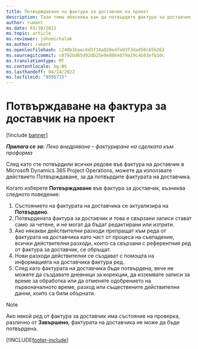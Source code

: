 ```yaml
---
title: Потвърждаване на фактура за доставчик на проект
description: Тази тема обяснява как да потвърдите фактура за доставчик на проект в Microsoft Dynamics 365 Project Operations и финансовото въздействие на потвърждаването на фактура на доставчик на проект.
author: rumant
ms.date: 03/30/2022
ms.topic: article
ms.reviewer: johnmichalak
ms.author: rumant
ms.openlocfilehash: c248b3baec6d3f14a020e4fa93f3dad50c65b263
ms.sourcegitcommit: c0792bd65d92db25e0e8864879a19c4b93efb10c
ms.translationtype: MT
ms.contentlocale: bg-BG
ms.lasthandoff: 04/14/2022
ms.locfileid: "8595715"
---
```

# <a name="confirm-a-project-vendor-invoice"></a>Потвърждаване на фактура за доставчик на проект

[!include [banner](../../includes/dataverse-preview.md)]

_**Прилага се за:** Леко внедряване – фактуриране на сделката към проформа_

След като сте потвърдили всички редове във фактура на доставчик в Microsoft Dynamics 365 Project Operations, можете да използвате действието Потвърждаване, за да потвърдите фактурата на доставчика.

Когато изберете **Потвърждаване** във фактура за доставчик, възниква следното поведение:

1. Състоянието на фактурата на доставчика се актуализира на **Потвърдено**.
2. Потвърдената фактура за доставчик и това е свързани записи стават само за четене, и не могат да бъдат редактирани или изтрити.
3. Ако някакви действителни разходи препращат към реда от фактурата на доставчика като част от процеса на съвпадение, всички действителни разходи, които са свързани с референтния ред от фактура за доставчик, се обръщат.
4. Нови разходи действителни се създават с помощта на информацията на доставчика фактура ред.
5. След като фактурата на доставчика бъде потвърдена, вече не можете да създавате дневници за корекции, да изземвате записи за време за обработка или да отменяте одобрението на първоначалното време, разход или съществените действителни данни, които са били обърнати.

> [!NOTE]
> Ако някой ред от фактура за доставчик има състояние на проверка, различно от **Завършено**, фактурата на доставчика не може да бъде потвърдена.

[!INCLUDE[footer-include](../../includes/footer-banner.md)]
